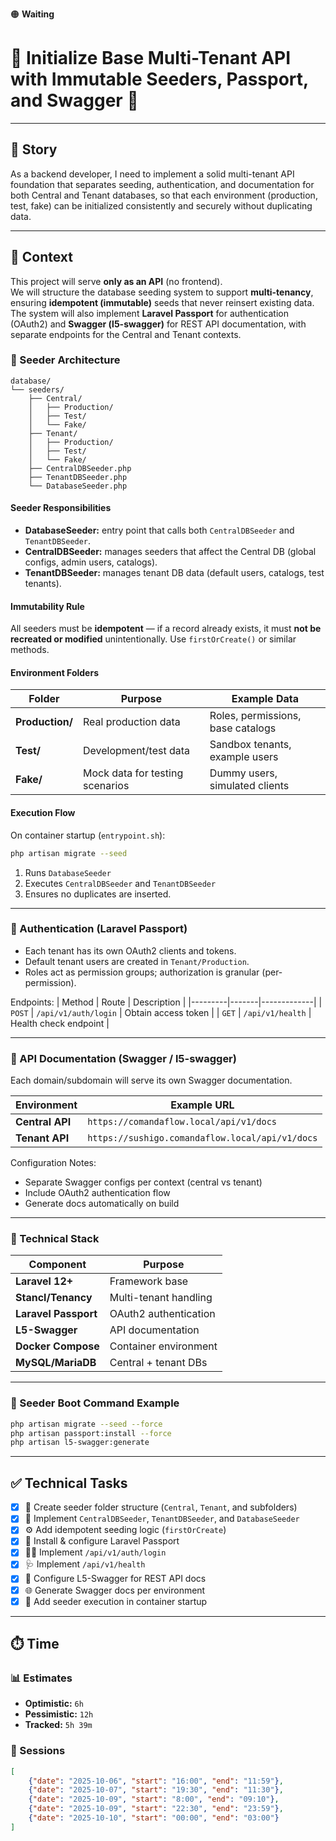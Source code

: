 <!-- STATUS_INDICATOR -->
🟠 **Waiting**
<!-- /STATUS_INDICATOR -->

# 📌  Initialize Base Multi-Tenant API with Immutable Seeders, Passport, and Swagger 🧩 

---

## 📖 Story
As a backend developer, I need to implement a solid multi-tenant API foundation that separates seeding, authentication, and documentation for both Central and Tenant databases, so that each environment (production, test, fake) can be initialized consistently and securely without duplicating data.

---

## 🧠 Context
This project will serve **only as an API** (no frontend).  
We will structure the database seeding system to support **multi-tenancy**, ensuring **idempotent (immutable)** seeds that never reinsert existing data.  
The system will also implement **Laravel Passport** for authentication (OAuth2) and **Swagger (l5-swagger)** for REST API documentation, with separate endpoints for the Central and Tenant contexts.

### 🧱 Seeder Architecture
```
database/
└── seeders/
    ├── Central/
    │   ├── Production/
    │   ├── Test/
    │   └── Fake/
    ├── Tenant/
    │   ├── Production/
    │   ├── Test/
    │   └── Fake/
    ├── CentralDBSeeder.php
    ├── TenantDBSeeder.php
    └── DatabaseSeeder.php
```

#### Seeder Responsibilities
- **DatabaseSeeder:** entry point that calls both `CentralDBSeeder` and `TenantDBSeeder`.
- **CentralDBSeeder:** manages seeders that affect the Central DB (global configs, admin users, catalogs).
- **TenantDBSeeder:** manages tenant DB data (default users, catalogs, test tenants).

#### Immutability Rule
All seeders must be **idempotent** — if a record already exists, it must **not be recreated or modified** unintentionally. Use `firstOrCreate()` or similar methods.

#### Environment Folders
| Folder | Purpose | Example Data |
|---------|----------|--------------|
| **Production/** | Real production data | Roles, permissions, base catalogs |
| **Test/** | Development/test data | Sandbox tenants, example users |
| **Fake/** | Mock data for testing scenarios | Dummy users, simulated clients |

#### Execution Flow
On container startup (`entrypoint.sh`):
```bash
php artisan migrate --seed
```
1. Runs `DatabaseSeeder`
2. Executes `CentralDBSeeder` and `TenantDBSeeder`
3. Ensures no duplicates are inserted.

---

### 🔐 Authentication (Laravel Passport)
- Each tenant has its own OAuth2 clients and tokens.
- Default tenant users are created in `Tenant/Production`.
- Roles act as permission groups; authorization is granular (per-permission).

Endpoints:
| Method | Route | Description |
|---------|-------|-------------|
| `POST` | `/api/v1/auth/login` | Obtain access token |
| `GET` | `/api/v1/health` | Health check endpoint |

---

### 📘 API Documentation (Swagger / l5-swagger)
Each domain/subdomain will serve its own Swagger documentation.

| Environment | Example URL |
|--------------|-------------|
| **Central API** | `https://comandaflow.local/api/v1/docs` |
| **Tenant API** | `https://sushigo.comandaflow.local/api/v1/docs` |

Configuration Notes:
- Separate Swagger configs per context (central vs tenant)
- Include OAuth2 authentication flow
- Generate docs automatically on build

---

### 🧰 Technical Stack
| Component | Purpose |
|------------|----------|
| **Laravel 12+** | Framework base |
| **Stancl/Tenancy** | Multi-tenant handling |
| **Laravel Passport** | OAuth2 authentication |
| **L5-Swagger** | API documentation |
| **Docker Compose** | Container environment |
| **MySQL/MariaDB** | Central + tenant DBs |

---

### 🧾 Seeder Boot Command Example
```bash
php artisan migrate --seed --force
php artisan passport:install --force
php artisan l5-swagger:generate
```

---

## ✅ Technical Tasks
- [x] 📂 Create seeder folder structure (`Central`, `Tenant`, and subfolders)
- [x] 🔧 Implement `CentralDBSeeder`, `TenantDBSeeder`, and `DatabaseSeeder`
- [x] ⚙️ Add idempotent seeding logic (`firstOrCreate`)
- [x] 🔐 Install & configure Laravel Passport
- [x] 🧑‍💻 Implement `/api/v1/auth/login`
- [x] 🩺 Implement `/api/v1/health`
- [x] 📘 Configure L5-Swagger for REST API docs
- [x] 🌐 Generate Swagger docs per environment
- [x] 🚀 Add seeder execution in container startup

---

## ⏱️ Time
### 📊 Estimates
- **Optimistic:** `6h`
- **Pessimistic:** `12h`
- **Tracked:** `5h 39m`

### 📅 Sessions
```json
[
    {"date": "2025-10-06", "start": "16:00", "end": "11:59"},
    {"date": "2025-10-07", "start": "19:30", "end": "11:30"},
    {"date": "2025-10-09", "start": "8:00", "end": "09:10"},
    {"date": "2025-10-09", "start": "22:30", "end": "23:59"},
    {"date": "2025-10-10", "start": "00:00", "end": "03:00"}
]
```